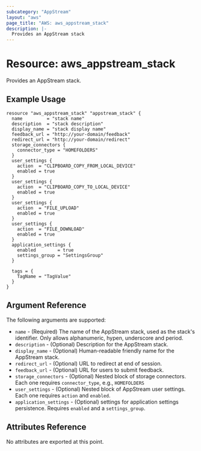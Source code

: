 ```yaml
---
subcategory: "AppStream"
layout: "aws"
page_title: "AWS: aws_appstream_stack"
description: |-
  Provides an AppStream stack
---
```


# Resource: aws_appstream_stack

Provides an AppStream stack.

## Example Usage

```hcl
resource "aws_appstream_stack" "appstream_stack" {
  name         = "stack name"
  description  = "stack description"
  display_name = "stack display name"
  feedback_url = "http://your-domain/feedback"
  redirect_url = "http://your-domain/redirect"
  storage_connectors {
    connector_type = "HOMEFOLDERS"
  }
  user_settings {
    action  = "CLIPBOARD_COPY_FROM_LOCAL_DEVICE"
    enabled = true
  }
  user_settings {
    action  = "CLIPBOARD_COPY_TO_LOCAL_DEVICE"
    enabled = true
  }
  user_settings {
    action  = "FILE_UPLOAD"
    enabled = true
  }
  user_settings {
    action  = "FILE_DOWNLOAD"
    enabled = true
  }
  application_settings {
    enabled        = true
    settings_group = "SettingsGroup"
  }

  tags = {
    TagName = "TagValue"
  }
}
```

## Argument Reference

The following arguments are supported:

* `name` - (Required) The name of the AppStream stack, used as the stack's identifier.  Only allows alphanumeric, hypen, underscore and period.
* `description` - (Optional) Description for the AppStream stack.
* `display_name` - (Optional) Human-readable friendly name for the AppStream stack.
* `redirect_url` - (Optional) URL to redirect at end of session.
* `feedback_url` - (Optional) URL for users to submit feedback.
* `storage_connectors` - (Optional) Nested block of storage connectors.  Each one requires `connector_type`, e.g., `HOMEFOLDERS`
* `user_settings` - (Optional) Nested block of AppStream user settings.  Each one requires `action` and `enabled`.
* `application_settings` - (Optional) settings for application settings persistence.  Requires `enabled` and a `settings_group`.

## Attributes Reference

No attributes are exported at this point.
